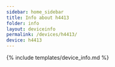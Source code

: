 ```yaml
---
sidebar: home_sidebar
title: Info about h4413
folder: info
layout: deviceinfo
permalink: /devices/h4413/
device: h4413
---
```

{% include templates/device_info.md %}
